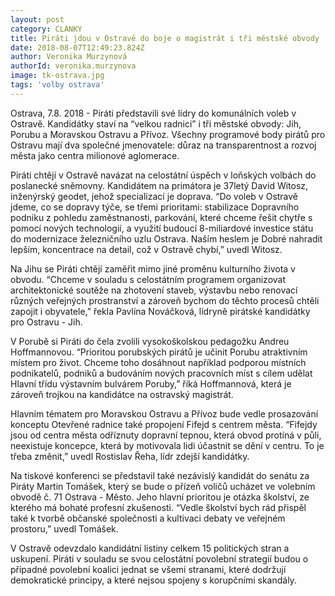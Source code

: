 ```yaml
---
layout: post
category: CLANKY
title: Piráti jdou v Ostravě do boje o magistrát i tři městské obvody
date: 2018-08-07T12:49:23.824Z
author: Veronika Murzynová
authorId: veronika.murzynova
image: tk-ostrava.jpg
tags: 'volby ostrava'
---
```


Ostrava, 7.8. 2018 - Piráti představili své lídry do komunálních voleb v Ostravě. Kandidátky staví na “velkou radnici” i tři městské obvody: Jih, Porubu a Moravskou Ostravu a Přívoz. Všechny programové body pirátů pro Ostravu mají dva společné jmenovatele: důraz na transparentnost a rozvoj města jako centra milionové aglomerace.

Piráti chtějí v Ostravě navázat na celostátní úspěch v loňských volbách do poslanecké sněmovny. Kandidátem na primátora je 37letý David Witosz, inženýrský geodet, jehož specializací je doprava.
“Do voleb v Ostravě jdeme, co se dopravy týče, se třemi prioritami: stabilizace Dopravního podniku z pohledu zaměstnanosti, parkování, které chceme řešit chytře s pomocí nových technologií, a využití budoucí 8-miliardové investice státu do modernizace železničního uzlu Ostrava. Naším heslem je Dobré nahradit lepším, koncentrace na detail, což v Ostravě chybí,” uvedl Witosz.

Na Jihu se Piráti chtějí zaměřit mimo jiné proměnu kulturního života v obvodu. “Chceme v souladu s celostátním programem organizovat architektonické soutěže na zhotovení staveb, výstavbu nebo renovací různých veřejných prostranství a zároveň bychom do těchto procesů chtěli zapojit i obyvatele,” řekla Pavlína Nováčková, lídryně pirátské kandidátky pro Ostravu - Jih.

V Porubě si Piráti do čela zvolili vysokoškolskou pedagožku Andreu Hoffmannovou.
“Prioritou porubských pirátů je učinit Porubu atraktivním místem pro život. Chceme toho dosáhnout například podporou místních podnikatelů, podniků a budováním nových pracovních míst s cílem udělat Hlavní třídu výstavním bulvárem Poruby,” říká Hoffmannová, která je zároveň trojkou na kandidátce na ostravský magistrát.

Hlavním tématem pro Moravskou Ostravu a Přívoz bude vedle prosazování konceptu Otevřené radnice také propojení Fifejd s centrem města. “Fifejdy jsou od centra města odříznuty dopravní tepnou, která obvod protíná v půli, neexistuje koncepce, která by motivovala lidi účastnit se dění v centru. To je třeba změnit,” uvedl Rostislav Řeha, lídr zdejší kandidátky.

Na tiskové konferenci se představil také nezávislý kandidát do senátu za Piráty Martin Tomášek, který se bude o přízeň voličů ucházet ve volebním obvodě č. 71 Ostrava - Město. Jeho hlavní prioritou je otázka školství, ze kterého má bohaté profesní zkušenosti.
“Vedle školství bych rád přispěl také k tvorbě občanské společnosti a kultivaci debaty ve veřejném prostoru,” uvedl Tomášek.

V Ostravě odevzdalo kandidátní listiny celkem 15 politických stran a uskupení. Piráti v souladu se svou celostátní povolební strategií budou o případné povolební koalici jednat se všemi stranami, které dodržují demokratické principy, a které nejsou spojeny s korupčními skandály.

